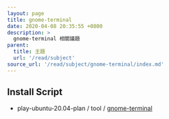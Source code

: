 ```yaml
---
layout: page
title: gnome-terminal
date: 2020-04-08 20:35:55 +0800
description: >
  gnome-terminal 相關議題
parent:
  title: 主題
  url: '/read/subject'
source_url: '/read/subject/gnome-terminal/index.md'
---
```



## Install Script

* play-ubuntu-20.04-plan / tool / [gnome-terminal](https://github.com/samwhelp/play-ubuntu-20.04-plan/tree/master/tool/gnome-terminal)

